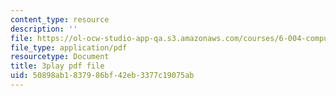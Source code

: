```yaml
---
content_type: resource
description: ''
file: https://ol-ocw-studio-app-qa.s3.amazonaws.com/courses/6-004-computation-structures-spring-2017/50898ab1837986bf42eb3377c19075ab_5BRcFgMJLCs.pdf
file_type: application/pdf
resourcetype: Document
title: 3play pdf file
uid: 50898ab1-8379-86bf-42eb-3377c19075ab
---
```

